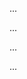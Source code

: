 <panel type="danger" header="Can refactor code at a basic level :star:" expandable expanded no-close>

<panel type="danger" header="Can explain refactoring :star:" expandable>
  <include src="../../book/refactoring/what/full.md" />
  <panel header=":trophy: Evidence" expanded>

...

  </panel>
</panel>

<panel type="danger" header="Can use automated refactoring features of the IDE :star:" expandable>
  <include src="../../book/intellij/refactoring/full.md" />
  <panel header=":trophy: Evidence" expanded>

...

  </panel>
</panel>

<panel type="danger" header="Can apply some basic refactoring :star:" expandable>
  <include src="../../book/refactoring/how/full.md" />
  <panel header=":trophy: Evidence" expanded>

...

  </panel>
</panel>

<panel type="info" header="Can decide when to apply a given refactoring :star::star::star:" expandable>
  <include src="../../book/refactoring/when/full.md" />
  <panel header=":trophy: Evidence" expanded>

...

  </panel>
</panel>

</panel>
